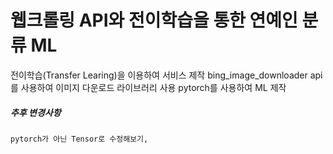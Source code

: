  # 웹크롤링 API와 전이학습을 통한 연예인 분류 ML


전이학습(Transfer Learing)을 이용하여 서비스 제작
bing_image_downloader api를 사용하여 이미지 다운로드 라이브러리 사용
pytorch를 사용하여 ML 제작


##### 추후 변경사항 
    pytorch가 아닌 Tensor로 수정해보기,
   
